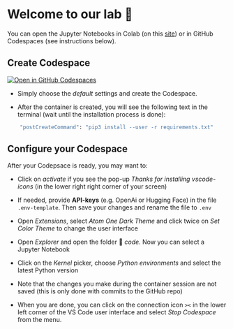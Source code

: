 # Welcome to our lab 👋

You can open the Jupyter Notebooks in Colab (on this [site](https://kirenz.github.io/lab-prompt/slide.html)) or in GitHub Codespaces (see instructions below).

## Create Codespace


[![Open in GitHub Codespaces](https://github.com/codespaces/badge.svg)](https://codespaces.new/kirenz/lab-prompt?quickstart=1)

- Simply choose the *default* settings and create the Codespace.

- After the container is created, you will see the following text in the terminal (wait until the installation process is done):

```bash
	"postCreateCommand": "pip3 install --user -r requirements.txt"
```


## Configure your Codespace

After your Codepsace is ready, you may want to: 

- Click on *activate* if you see the pop-up *Thanks for installing vscode-icons* (in the lower right right corner of your screen)

- If needed, provide **API-keys** (e.g. OpenAi or Hugging Face) in the file `.env-template`. Then save your changes and rename the file to `.env`

- Open *Extensions*, select *Atom One Dark Theme* and click twice on *Set Color Theme* to change the user interface

- Open *Explorer* and open the folder 📂 *code*. Now you can select a Jupyter Notebook

- Click on the *Kernel* picker, choose *Python environments* and select the latest Python version 

- Note that the changes you make during the container session are not saved (this is only done with commits to the GitHub repo)

- When you are done, you can click on the connection icon `><` in the lower left corner of the VS Code user interface and select *Stop Codespace* from the menu.